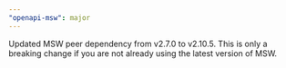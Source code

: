 ```yaml
---
"openapi-msw": major
---
```


Updated MSW peer dependency from v2.7.0 to v2.10.5. This is only a breaking change if you are not already using the latest version of MSW.
